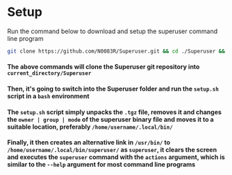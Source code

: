 # Setup

Run the command below to download and setup the superuser command line program

``` bash
git clone https://github.com/N0083R/Superuser.git && cd ./Superuser && bash ./setup.sh
```

#### The above commands will clone the Superuser git repository into `current_directory/Superuser`

#### Then, it's going to switch into the Superuser folder and run the `setup.sh` script in a `bash` environment

#### The `setup.sh` script simply unpacks the `.tgz` file, removes it and changes the `owner | group | mode` of the superuser binary file and moves it to a suitable location, preferably `/home/username/.local/bin/`

#### Finally, it then creates an alternative link in `/usr/bin/` to `/home/username/.local/bin/superuser/` as `superuser`, it clears the screen and executes the `superuser` command with the `actions` argument, which is similar to the `--help` argument for most command line programs
